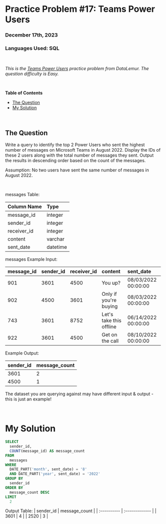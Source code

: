 # **Practice Problem #17: Teams Power Users**
### December 17th, 2023
### Languages Used: SQL

<br>

*This is the [Teams Power Users](https://datalemur.com/questions/teams-power-users) practice problem from DataLemur. The question difficulty is Easy.*

<br>

**Table of Contents**

-   [The Question](#the-question)
-   [My Solution](#my-solution)
  
<br>

## The Question

Write a query to identify the top 2 Power Users who sent the highest number of messages on Microsoft Teams in August 2022. Display the IDs of these 2 users along with the total number of messages they sent. Output the results in descending order based on the count of the messages.

Assumption: No two users have sent the same number of messages in August 2022.

<br>

messages Table:

| Column Name        | Type         | 
| :----------------  | :----------  | 
| message_id         | integer      | 
| sender_id          | integer      | 
| receiver_id        | integer      | 
| content            | varchar      | 
| sent_date          | datetime     |

messages Example Input:

| message_id  | sender_id   | receiver_id   | content                  | sent_date            |
| :---------- | :---------  | :-----------  | :------------------      | :------------        |
| 901    	    |   3601      | 4500          | You up?	                 | 08/03/2022 00:00:00  |
| 902    	    |   4500      | 3601          | Only if you're buying	   | 08/03/2022 00:00:00  |
| 743   	    |   3601      | 8752          | Let's take this offline  | 06/14/2022 00:00:00  |
| 922         |   3601	    | 4500          | Get on the call	         | 08/10/2022 00:00:00  |


Example Output:

| sender_id    | message_count   | 
| :----------  | :-------------  | 
| 3601         |   2             | 
| 4500         |   1             | 

The dataset you are querying against may have different input & output - this is just an example!

<br>

# My Solution

``` SQL
SELECT 
  sender_id,
  COUNT(message_id) AS message_count
FROM 
  messages
WHERE
  DATE_PART('month', sent_date) = '8'
  AND DATE_PART('year', sent_date) = '2022'
GROUP BY
  sender_id
ORDER BY
  message_count DESC
LIMIT
  2
```

Output Table:
| sender_id    | message_count   | 
| :----------  | :-------------  | 
| 3601         |   4             | 
| 2520         |   3             |
